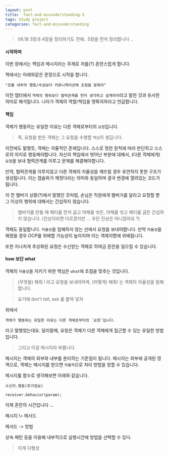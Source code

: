 ```yaml
---
layout: post
title:  fact-and-misunderstanding-5
tags: Study project
categories: fact-and-misunderstanding  
---   
```


> 06.18 
> 3장과 4장을 정리하기도 전에.. 5장을 먼저 정리합니다 ..  

#### 시작하며  

이번 장에서는 책임과 메시지라는 주제로 저를(?) 혼란스럽게 합니다.

책에서는 아래와같은 문장으로 시작을 합니다. 

    "모듈 내부의 행동/속성보다 커뮤니케이션에 초점을 맞춰라"

이전 챕터에서 `객체의 행위보다 협력관계를 먼저 생각하고 설계하라`라고 말한 것과 유사한 의미로 해석됩니다. 나아가 객체의 역할/책임을 명확히하라고 언급합니다. 

#### 책임   

객체가 행동하는 유일한 이유는 다른 객체로부터의 `요청`입니다. 

> 즉, 요청을 받은 객체는 그 요청을 수행할 `책임`이 생깁니다. 

이전에도 말했듯, 객체는 자율적인 존재입니다. 스스로 정한 원칙에 따라 판단하고 스스로의 의지로 행동해야합니다. 자신의 책임에서 벗어난 부분에 대해서, (다른 객체에게) `요청`을 보내 협력관계를 이루고 문제를 해결해야합니다. 

만약, 협력관계를 이루지않고 다른 객체의 자율성을 깨뜨릴 경우 유연하지 못한 구조가 생성됩니다. 
이는 캡슐화가 깨졋다라는 의미와 동일하며 결국 변경에 열려있는 코드가 됩니다. 

이 전 햄버거 상황(?)에서 말했던 것처럼, 손님은 직원에게 햄버거를 달라고 요청할 뿐 그 이상의 행위에 대해서는 간섭하지 않습니다.  

> 햄버거를 만들 때 패티를 먼저 굽고 야채를 씻든, 야채를 씻고 패티를 굽든 간섭하지 않습니다. 
(진상이라면 다르겠지만 ... 우린 진상은 아니잖아요 ?)

객체도 동일합니다.
`자율성`을 침해하지 않는 선에서 요청을 보내야합니다. 만약 `자율성`을 해쳤을 경우 OCP를 위배할 가능성이 높아지며 이는 객체지향에 위배됩니다. 

또한 지나치게 추상화된 요청은 수신받는 객체로 하여금 혼란을 일으킬 수 있습니다. 

#### how 보단 what  

객체의 `자율성`을 지키기 위한 핵심은 `what`에 초점을 맞추는 것입니다.  

> (무엇을) 해줘 ! 라고 요청을 보내야하며, (어떻게) 해줘! 는 객체의 자율성을 침해합니다.  

> 요기에 don't tell, ask 를 붙여 넣자 

위에서 

    객체가 행동하는 유일한 이유는 다른 객체로부터의 `요청`입니다. 

라고 말했었는데요.
달리말해, 요청은 객체가 다른 객체에게 접근할 수 있는 유일한 방법입니다. 

> 그리고 이걸 메시지라 부릅니다. 

메시지는 객체의 외부와 내부를 분리하는 기준점이 됩니다. 
메시지는 외부에 공개된 영역으로, 객체는 메시지를 받으면 `자율적`으로 처리 방법을 정할 수 있습니다. 

메시지를 함수로 생각해보면 아래와 같습니다.

    수신자.행동(추가정보)

    receiver.behavior(param);

이제 혼란의 시간입니다 ...

메시지 != 메서드  

메서드 -> 방법 

상속 패턴 등을 이용해 내부적으로 실행시간에 방법을 선택할 수 있다.

> 이게 다형성 
















